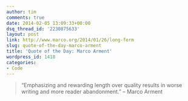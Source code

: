 ```yaml
---
author: tim
comments: true
date: 2014-02-05 13:09:33+00:00
dsq_thread_id: '2230875633'
layout: post
link: http://www.marco.org/2014/01/26/long-form
slug: quote-of-the-day-marco-arment
title: 'Quote of the Day: Marco Arment'
wordpress_id: 1418
categories:
- Code
---
```


> “Emphasizing and rewarding length over quality results in worse writing and
more reader abandonment.” – Marco Arment
